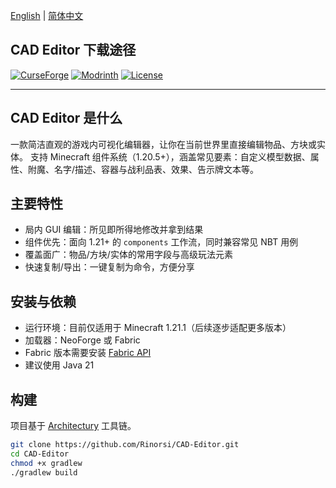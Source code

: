 
[English](./README.md) | [简体中文](./README_CN.md)

## CAD Editor 下载途径
[![CurseForge](https://cf.way2muchnoise.eu/1352735.svg?badge_style=for_the_badge)](https://legacy.curseforge.com/minecraft/mc-mods/cad-editor)  [![Modrinth](https://img.shields.io/modrinth/dt/cad-editor?label=Modrinth&style=for-the-badge&logo=modrinth)](https://modrinth.com/project/cad-editor)  [![License](https://img.shields.io/badge/License-MIT-blue.svg?style=for-the-badge)](https://mit-license.org/)

---

## CAD Editor 是什么

一款简洁直观的游戏内可视化编辑器，让你在当前世界里直接编辑物品、方块或实体。
支持 Minecraft 组件系统（1.20.5+），涵盖常见要素：自定义模型数据、属性、附魔、名字/描述、容器与战利品表、效果、告示牌文本等。

## 主要特性
* 局内 GUI 编辑：所见即所得地修改并拿到结果
* 组件优先：面向 1.21+ 的 `components` 工作流，同时兼容常见 NBT 用例
* 覆盖面广：物品/方块/实体的常用字段与高级玩法元素
* 快速复制/导出：一键复制为命令，方便分享

## 安装与依赖
* 运行环境：目前仅适用于 Minecraft 1.21.1（后续逐步适配更多版本）
* 加载器：NeoForge 或 Fabric
* Fabric 版本需要安装 [Fabric API](https://www.curseforge.com/minecraft/mc-mods/fabric-api)
* 建议使用 Java 21

## 构建
项目基于 [Architectury](https://github.com/architectury) 工具链。

```bash
git clone https://github.com/Rinorsi/CAD-Editor.git
cd CAD-Editor
chmod +x gradlew
./gradlew build
